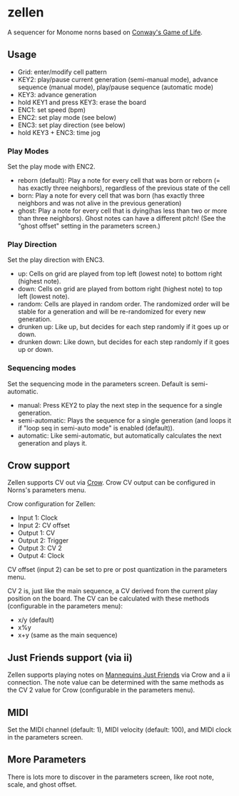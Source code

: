 # zellen

A sequencer for Monome norns based on [Conway's Game of Life](https://en.wikipedia.org/wiki/Conway%27s_Game_of_Life).

## Usage

* Grid: enter/modify cell pattern
* KEY2: play/pause current generation (semi-manual mode), advance sequence (manual mode), play/pause sequence (automatic mode)
* KEY3: advance generation
* hold KEY1 and press KEY3: erase the board
* ENC1: set speed (bpm)
* ENC2: set play mode (see below)
* ENC3: set play direction (see below)
* hold KEY3 + ENC3: time jog

### Play Modes

Set the play mode with ENC2.
* reborn (default): Play a note for every cell that was born or reborn (= has exactly three neighbors), regardless of the previous state of the cell
* born: Play a note for every cell that was born (has exactly three neighbors and was not alive in the previous generation)
* ghost: Play a note for every cell that is dying(has less than two or more than three neighbors). Ghost notes can have a different pitch! (See the "ghost offset" setting in the parameters screen.)

### Play Direction

Set the play direction with ENC3.
* up: Cells on grid are played from top left (lowest note) to bottom right (highest note).
* down: Cells on grid are played from bottom right (highest note) to top left (lowest note).
* random: Cells are played in random order. The randomized order will be stable for a generation and will be re-randomized for every new generation.
* drunken up: Like up, but decides for each step randomly if it goes up or down.
* drunken down: Like down, but decides for each step randomly if it goes up or down.

### Sequencing modes
Set the sequencing mode in the parameters screen. Default is semi-automatic.
* manual: Press KEY2 to play the next step in the sequence for a single generation.
* semi-automatic: Plays the sequence for a single generation (and loops it if "loop seq in semi-auto mode" is enabled (default)).
* automatic: Like semi-automatic, but automatically calculates the next generation and plays it.

## Crow support

Zellen supports CV out via [Crow](https://monome.org/docs/crow/). Crow CV output can be configured in Norns's parameters menu.

Crow configuration for Zellen:
* Input 1: Clock
* Input 2: CV offset
* Output 1: CV
* Output 2: Trigger
* Output 3: CV 2
* Output 4: Clock

CV offset (input 2) can be set to pre or post quantization in the parameters menu.

CV 2 is, just like the main sequence, a CV derived from the current play position on the board. The CV can be calculated with these methods (configurable in the parameters menu):
* x/y (default)
* x%y
* x+y (same as the main sequence)

## Just Friends support (via ii)

Zellen supports playing notes on [Mannequins Just Friends](https://www.whimsicalraps.com/products/just-friends) via Crow and a ii connection. The note value can be determined with the same methods as the CV 2 value for Crow (configurable in the parameters menu).

## MIDI
Set the MIDI channel (default: 1), MIDI velocity (default: 100), and MIDI clock in the parameters screen.

## More Parameters
There is lots more to discover in the parameters screen, like root note, scale, and ghost offset.
